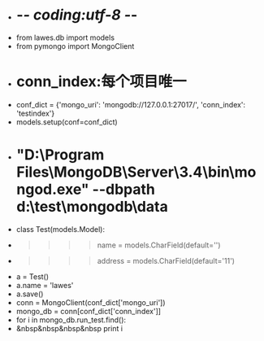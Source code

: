 * # -*- coding:utf-8 -*-
* from lawes.db import models
* from pymongo import MongoClient
* # conn_index:每个项目唯一
* conf_dict = {'mongo_uri': 'mongodb://127.0.0.1:27017/', 'conn_index': 'testindex'}
* models.setup(conf=conf_dict)
* # "D:\Program Files\MongoDB\Server\3.4\bin\mongod.exe" --dbpath d:\test\mongodb\data
* class Test(models.Model):
* >>>>name = models.CharField(default='')
* >>>>address = models.CharField(default='11')
* a = Test()
* a.name = 'lawes'
* a.save()
* conn = MongoClient(conf_dict['mongo_uri'])
* mongo_db = conn[conf_dict['conn_index']]
* for i in mongo_db.run_test.find():
* \&nbsp\&nbsp\&nbsp\&nbsp print i
